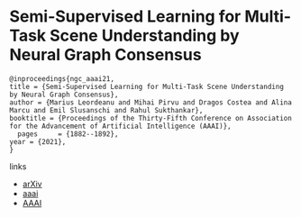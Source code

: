 # Semi-Supervised Learning for Multi-Task Scene Understanding by Neural Graph Consensus

```
@inproceedings{ngc_aaai21,
title = {Semi-Supervised Learning for Multi-Task Scene Understanding by Neural Graph Consensus},
author = {Marius Leordeanu and Mihai Pirvu and Dragos Costea and Alina Marcu and Emil Slusanschi and Rahul Sukthankar},
booktitle = {Proceedings of the Thirty-Fifth Conference on Association for the Advancement of Artificial Intelligence (AAAI)},
  pages	    = {1882--1892},
year = {2021},
}
```

links
- [arXiv](https://arxiv.org/abs/2010.01086)
- [aaai](https://www.aaai.org/AAAI21Papers/AAAI-8202.LeordeanuM.pdf)
- [AAAI](https://ojs.aaai.org/index.php/AAAI/article/view/16283)